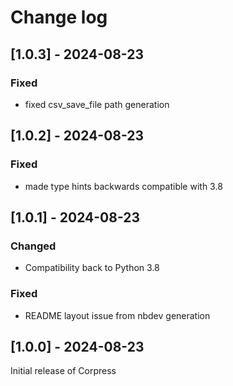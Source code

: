 # Change log

## [1.0.3] - 2024-08-23

### Fixed

- fixed csv_save_file path generation

## [1.0.2] - 2024-08-23

### Fixed

- made type hints backwards compatible with 3.8

## [1.0.1] - 2024-08-23

### Changed

- Compatibility back to Python 3.8

### Fixed

- README layout issue from nbdev generation

## [1.0.0] - 2024-08-23

Initial release of Corpress

